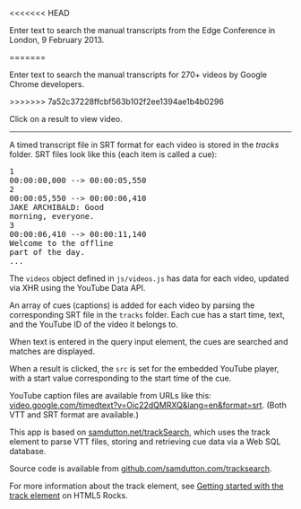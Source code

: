 <<<<<<< HEAD
<p>Enter text to search the manual transcripts from the Edge Conference in London, 9 February 2013.</p>
=======
<p>Enter text to search the manual transcripts for 270+ videos by Google Chrome developers.</p>
>>>>>>> 7a52c37228ffcbf563b102f2ee1394ae1b4b0296
  <p style="border-bottom: 1px solid #444; padding: 0 0 1em 0;">Click on a result to view video.</p>
  <p>A timed transcript file in SRT format for each video is stored in the <em>tracks</em> folder. SRT files look like this (each item is called a cue): </p>
  <pre>1
00:00:00,000 --> 00:00:05,550
2
00:00:05,550 --> 00:00:06,410
JAKE ARCHIBALD: Good
morning, everyone.
3
00:00:06,410 --> 00:00:11,140
Welcome to the offline
part of the day.
...</pre>
  <p>The <code>videos</code> object defined in <code>js/videos.js</code> has data for each video, updated via XHR using the YouTube Data API.</p>
  <p>An array of cues (captions) is added for each video by parsing the corresponding SRT file in the <code>tracks</code> folder. Each cue has a start time, text, and the YouTube ID of the video it belongs to.</p>
  <p>When text is entered in the query input element, the cues are searched and matches are displayed.</p>
  <p>When a result is clicked, the <code>src</code> is set for the embedded YouTube player, with a start value corresponding to the start time of the cue.</p>
  <p>YouTube caption files are available from URLs like this: <a href="http://video.google.com/timedtext?v=Oic22dQMRXQ&lang=en&format=srt" title="SRT file for EdgeConf offline video">video.google.com/timedtext?v=Oic22dQMRXQ&lang=en&format=srt</a>. (Both VTT and SRT format are available.)</p>
  <p>This app is based on <a href="samdutton.net/trackSearch" title="Chrome video search">samdutton.net/trackSearch</a>, which uses the track element to parse VTT files, storing and retrieving cue data via a Web SQL database.</p>
  <p>Source code is available from <a href = "https://github.com/samdutton/edgesearch">github.com/samdutton.com/tracksearch</a>.</p>
  <p>For more information about the track element, see <a href="http://www.html5rocks.com/en/tutorials/track/basics/" title="Getting started with the track element on HTML5 Rocks">Getting started with the track element</a> on HTML5 Rocks.</p>
